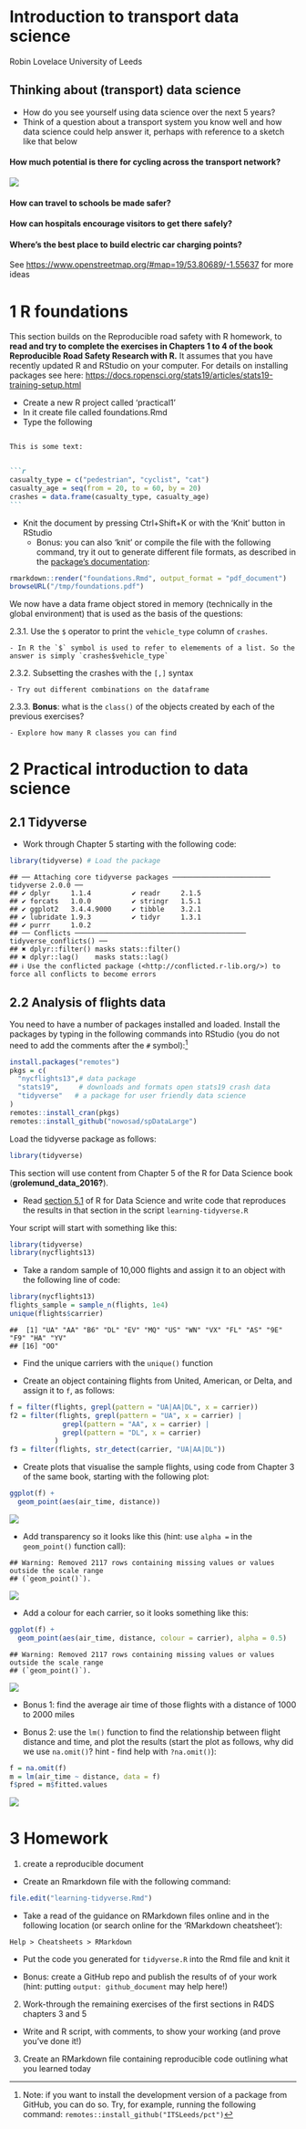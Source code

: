 Introduction to transport data science
================
Robin Lovelace
University of Leeds
<br/><img class="img-footer" alt="" src="https://comms.leeds.ac.uk/wp-content/themes/toolkit-wordpress-theme/img/logo.png">

<!-- ## Agenda {-} -->
<!-- 1. Thinking about transport data science (20 min) -->
<!-- 2. Questions about the homework (10 min) -->
<!-- 3. Practical 2 (2.5 hrs) -->
<!-- - Introduction to the module and team - 30 min -->
<!-- Each person to say  1) their name and where they are based 2) why they took the module and 3) their level of knowledge of coding. -->
<!-- 1. Project set-up and using RStudio - 30 minutes -->
<!-- 1. Getting started with transport data in the stplanr package - 30 minutes -->
<!-- 1. Working alone through the questions on processing OD data - 1 hr -->
<!-- running the code in Sections 12.1 to 12.4 the Transport chapter of Geocomputation with R and answering the questions for the Bristol dataset  - 1 hr  -->
<!-- 1. Bonus: Work through [Chapter 5](https://r4ds.had.co.nz/transform.html#filter-rows-with-filter) of R for Data Science -->

## Thinking about (transport) data science

<!-- - Based on the contents of the lecture, come up with *your own* definition of data science -->

- How do you see yourself using data science over the next 5 years?
- Think of a question about a transport system you know well and how
  data science could help answer it, perhaps with reference to a sketch
  like that below

#### How much potential is there for cycling across the transport network?

![](https://user-images.githubusercontent.com/1825120/127524923-7d9f5511-84a6-430b-8de9-a603a5524f39.png)

#### How can travel to schools be made safer?

#### How can hospitals encourage visitors to get there safely?

#### Where’s the best place to build electric car charging points?

See <https://www.openstreetmap.org/#map=19/53.80689/-1.55637> for more
ideas

<!-- 2. Work through the transport chapter of Geocomputation with R: https://geocompr.robinlovelace.net/transport.html -->
<!-- See https://github.com/ITSLeeds/TDS/blob/master/practicals/2-software.md -->
<!-- - In terms of future work in an evolving job market? -->
<!-- - In terms of the kinds of problems you want to solve? -->
<!-- ## Sketching research methods (in groups of 2-4, 30 minutes) -->
<!-- Starting with the 1000 'desire lines' dataset of Leeds, sketch-out some research ideas that cover -->
<!-- 1) Hypotheses: generate two hypotheses that are falsifiable and 2 hypotheses that are not falsifiable -->
<!-- 2) Input data: draw schematic representations of additional datasets that you could use alongside the desire lines dataset, with at least one at each of these levels: -->
<!-- - Zones -->
<!-- - Points -->
<!-- - Routes -->
<!-- - Route networks -->
<!-- - Individual -->
<!-- What temporal and spatial resolution could each one have? -->
<!-- 3) Methods: using a flow diagram (e.g. as shown below) -->
<!-- ## Practical, group computer task (30 minutes) -->
<!-- Create a github account (all). See: https://github.com -->
<!-- Building on the follow code chunk (but with no copy-and-pasting), create a data frame that contains the names, coffee habits and like/dislike of bus travel for everyone in your group (just 1 computer per group): -->
<!-- ```{r} -->
<!-- person_name = c( -->
<!--   "robin", -->
<!--   "malcolm", -->
<!--   "richard" -->
<!-- ) -->
<!-- n_coffee = c( -->
<!--   5, -->
<!--   1, -->
<!--   0 -->
<!-- ) -->
<!-- like_bus_travel = c( -->
<!--   TRUE, -->
<!--   FALSE, -->
<!--   TRUE -->
<!-- ) -->
<!-- personal_data = data.frame(person_name, n_coffee, like_bus_travel) -->
<!-- personal_data -->
<!-- ``` -->
<!-- When you are complete, add your code to https://github.com/ITSLeeds/TDS/blob/master/code-r/01-person-data.R -->
<!-- ## Learning outcomes -->
<!-- - Articulate the relevance and limitations of data-centric analysis applied to transport problems, compared with other methods -->

# 1 R foundations

This section builds on the Reproducible road safety with R homework, to
**read and try to complete the exercises in Chapters 1 to 4 of the book
Reproducible Road Safety Research with R.** It assumes that you have
recently updated R and RStudio on your computer. For details on
installing packages see here:
<https://docs.ropensci.org/stats19/articles/stats19-training-setup.html>

- Create a new R project called ‘practical1’
- In it create file called foundations.Rmd
- Type the following

```` markdown

This is some text:


```r
casualty_type = c("pedestrian", "cyclist", "cat")
casualty_age = seq(from = 20, to = 60, by = 20)
crashes = data.frame(casualty_type, casualty_age)
```
````

- Knit the document by pressing Ctrl+Shift+K or with the ‘Knit’ button
  in RStudio
  - Bonus: you can also ‘knit’ or compile the file with the following
    command, try it out to generate different file formats, as described
    in the [package’s
    documentation](https://rmarkdown.rstudio.com/lesson-9.html):

``` r
rmarkdown::render("foundations.Rmd", output_format = "pdf_document")
browseURL("/tmp/foundations.pdf")
```

We now have a data frame object stored in memory (technically in the
global environment) that is used as the basis of the questions:

2.3.1. Use the `$` operator to print the `vehicle_type` column of
`crashes`.

    - In R the `$` symbol is used to refer to elemements of a list. So the answer is simply `crashes$vehicle_type`

2.3.2. Subsetting the crashes with the `[,]` syntax

    - Try out different combinations on the dataframe

2.3.3. **Bonus**: what is the `class()` of the objects created by each
of the previous exercises?

    - Explore how many R classes you can find

# 2 Practical introduction to data science

## 2.1 Tidyverse

- Work through Chapter 5 starting with the following code:

``` r
library(tidyverse) # Load the package
```

    ## ── Attaching core tidyverse packages ──────────────────────── tidyverse 2.0.0 ──
    ## ✔ dplyr     1.1.4          ✔ readr     2.1.5     
    ## ✔ forcats   1.0.0          ✔ stringr   1.5.1     
    ## ✔ ggplot2   3.4.4.9000     ✔ tibble    3.2.1     
    ## ✔ lubridate 1.9.3          ✔ tidyr     1.3.1     
    ## ✔ purrr     1.0.2          
    ## ── Conflicts ────────────────────────────────────────── tidyverse_conflicts() ──
    ## ✖ dplyr::filter() masks stats::filter()
    ## ✖ dplyr::lag()    masks stats::lag()
    ## ℹ Use the conflicted package (<http://conflicted.r-lib.org/>) to force all conflicts to become errors

## 2.2 Analysis of flights data

You need to have a number of packages installed and loaded. Install the
packages by typing in the following commands into RStudio (you do not
need to add the comments after the `#` symbol):[^1]

``` r
install.packages("remotes")
pkgs = c(
  "nycflights13",# data package
  "stats19",     # downloads and formats open stats19 crash data
  "tidyverse"   # a package for user friendly data science
)
remotes::install_cran(pkgs)
remotes::install_github("nowosad/spDataLarge")
```

Load the tidyverse package as follows:

``` r
library(tidyverse)
```

This section will use content from Chapter 5 of the R for Data Science
book (**grolemund_data_2016?**).

- Read [section
  5.1](https://r4ds.had.co.nz/transform.html#filter-rows-with-filter) of
  R for Data Science and write code that reproduces the results in that
  section in the script `learning-tidyverse.R`

Your script will start with something like this:

``` r
library(tidyverse)
library(nycflights13)
```

- Take a random sample of 10,000 flights and assign it to an object with
  the following line of code:

``` r
library(nycflights13)
flights_sample = sample_n(flights, 1e4)
unique(flights$carrier)
```

    ##  [1] "UA" "AA" "B6" "DL" "EV" "MQ" "US" "WN" "VX" "FL" "AS" "9E" "F9" "HA" "YV"
    ## [16] "OO"

- Find the unique carriers with the `unique()` function

- Create an object containing flights from United, American, or Delta,
  and assign it to `f`, as follows:

``` r
f = filter(flights, grepl(pattern = "UA|AA|DL", x = carrier))
f2 = filter(flights, grepl(pattern = "UA", x = carrier) |
             grepl(pattern = "AA", x = carrier) |
             grepl(pattern = "DL", x = carrier)
           )
f3 = filter(flights, str_detect(carrier, "UA|AA|DL"))
```

- Create plots that visualise the sample flights, using code from
  Chapter 3 of the same book, starting with the following plot:

``` r
ggplot(f) +
  geom_point(aes(air_time, distance))
```

![](1-intro_files/figure-gfm/unnamed-chunk-11-1.png)<!-- -->

- Add transparency so it looks like this (hint: use `alpha =` in the
  `geom_point()` function call):

<!-- -->

    ## Warning: Removed 2117 rows containing missing values or values outside the scale range
    ## (`geom_point()`).

![](1-intro_files/figure-gfm/unnamed-chunk-12-1.png)<!-- -->

- Add a colour for each carrier, so it looks something like this:

``` r
ggplot(f) +
  geom_point(aes(air_time, distance, colour = carrier), alpha = 0.5)
```

    ## Warning: Removed 2117 rows containing missing values or values outside the scale range
    ## (`geom_point()`).

![](1-intro_files/figure-gfm/unnamed-chunk-13-1.png)<!-- -->

- Bonus 1: find the average air time of those flights with a distance of
  1000 to 2000 miles

- Bonus 2: use the `lm()` function to find the relationship between
  flight distance and time, and plot the results (start the plot as
  follows, why did we use `na.omit()`? hint - find help with
  `?na.omit()`):

``` r
f = na.omit(f)
m = lm(air_time ~ distance, data = f)
f$pred = m$fitted.values
```

![](1-intro_files/figure-gfm/unnamed-chunk-15-1.png)<!-- -->

# 3 Homework

1)  create a reproducible document

- Create an Rmarkdown file with the following command:

``` r
file.edit("learning-tidyverse.Rmd")
```

- Take a read of the guidance on RMarkdown files online and in the
  following location (or search online for the ‘RMarkdown cheatsheet’):

<!-- -->

    Help > Cheatsheets > RMarkdown

- Put the code you generated for `tidyverse.R` into the Rmd file and
  knit it

- Bonus: create a GitHub repo and publish the results of of your work
  (hint: putting `output: github_document` may help here!)

2)  Work-through the remaining exercises of the first sections in R4DS
    chapters 3 and 5

- Write and R script, with comments, to show your working (and prove
  you’ve done it!)

3)  Create an RMarkdown file containing reproducible code outlining what
    you learned today

[^1]: Note: if you want to install the development version of a package
    from GitHub, you can do so. Try, for example, running the following
    command: `remotes::install_github("ITSLeeds/pct")`
